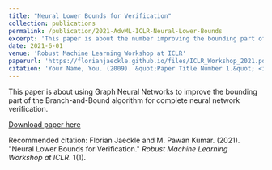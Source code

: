 ```yaml
---
title: "Neural Lower Bounds for Verification"
collection: publications
permalink: /publication/2021-AdvML-ICLR-Neural-Lower-Bounds
excerpt: 'This paper is about the number improving the bounding part of the BaB algorithm for complete verification with Graph Neural Netowkrs'
date: 2021-6-01
venue: 'Robust Machine Learning Workshop at ICLR'
paperurl: 'https://florianjaeckle.github.io/files/ICLR_Workshop_2021.pdf'
citation: 'Your Name, You. (2009). &quot;Paper Title Number 1.&quot; <i>Journal 1</i>. 1(1).'
---
```

This paper is about using Graph Neural Networks to improve the bounding part of the Branch-and-Bound algorithm for complete neural network verification.

[Download paper here](https://florianjaeckle.github.io/files/ICLR_Workshop_2021.pdf)

Recommended citation: Florian Jaeckle and M. Pawan Kumar. (2021). "Neural Lower Bounds for Verification." <i>Robust Machine Learning Workshop at ICLR</i>. 1(1).
